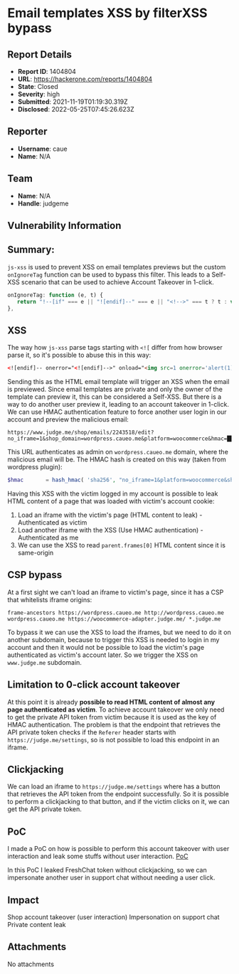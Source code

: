 # Email templates XSS by filterXSS bypass

## Report Details
- **Report ID**: 1404804
- **URL**: https://hackerone.com/reports/1404804
- **State**: Closed
- **Severity**: high
- **Submitted**: 2021-11-19T01:19:30.319Z
- **Disclosed**: 2022-05-25T07:45:26.623Z

## Reporter
- **Username**: caue
- **Name**: N/A

## Team
- **Name**: N/A
- **Handle**: judgeme

## Vulnerability Information
## Summary:
`js-xss` is used to prevent XSS on email templates previews but the custom `onIgnoreTag` function can be used to bypass this filter. This leads to a Self-XSS scenario that can be used to achieve Account Takeover in 1-click.

```js
onIgnoreTag: function (e, t) {
   return "!--[if" === e || "![endif]--" === e || "<!-->" === t ? t : void 0; 
},
```

## XSS

The way how `js-xss` parse tags starting with `<![` differ from how browser parse it, so it's possible to abuse this in this way:
```html
<![endif]-- onerror="<![endif]-->" onload="<img src=1 onerror='alert(1)' />">
```
Sending this as the HTML email template will trigger an XSS when the email is previewed. Since email templates are private and only the owner of the template can preview it, this can be considered a Self-XSS. But there is a way to do another user preview it, leading to an account takeover in 1-click.
We can use HMAC authentication feature to force another user login in our account and preview the malicious email:
```
https://www.judge.me/shop/emails/2243518/edit?no_iframe=1&shop_domain=wordpress.caueo.me&platform=woocommerce&hmac=████
```
This URL authenticates as admin on `wordpress.caueo.me` domain, where the malicious email will be. The HMAC hash is created on this way (taken from wordpress plugin):
```php
$hmac       = hash_hmac( 'sha256', "no_iframe=1&platform=woocommerce&shop_domain={$domain}", $token, false );
```

Having this XSS with the victim logged in my account is possible to leak HTML content of a page that was loaded with victim's account cookie:

1. Load an iframe with the victim's page (HTML content to leak) - Authenticated as victim
2. Load another iframe with the XSS (Use HMAC authentication) - Authenticated as me
3. We can use the XSS to read `parent.frames[0]` HTML content since it is same-origin

## CSP bypass
At a first sight we can't load an iframe to victim's page, since it has a CSP that whitelists iframe origins:
```
frame-ancestors https://wordpress.caueo.me http://wordpress.caueo.me wordpress.caueo.me https://woocommerce-adapter.judge.me/ *.judge.me
```
To bypass it we can use the XSS to load the iframes, but we need to do it on another subdomain, because to trigger this XSS is needed to login in my account and then it would not be possible to load the victim's page authenticated as victim's account later. So we trigger the XSS on `www.judge.me` subdomain.

## Limitation to 0-click account takeover
At this point it is already **possible to read HTML content of almost any page authenticated as victim**. To achieve account takeover we only need to get the private API token from victim because it is used as the key of HMAC authentication.
The problem is that the endpoint that retrieves the API private token checks if the `Referer` header starts with `https://judge.me/settings`, so is not possible to load this endpoint in an iframe.

## Clickjacking
We can load an iframe to `https://judge.me/settings` where has a button that retrieves the API token from the endpoint successfully. So it is possible to perform a clickjacking to that button, and if the victim clicks on it, we can get the API private token. 

## PoC
I made a PoC on how is possible to perform this account takeover with user interaction and leak some stuffs without user interaction.
[PoC](https://www.judge.me/shop/emails/2243518/edit?no_iframe=1&shop_domain=wordpress.caueo.me&platform=woocommerce&hmac=█████████)

In this PoC I leaked FreshChat token without clickjacking, so we can impersonate another user in support chat without needing a user click.

## Impact

Shop account takeover (user interaction)
Impersonation on support chat
Private content leak

## Attachments
No attachments
